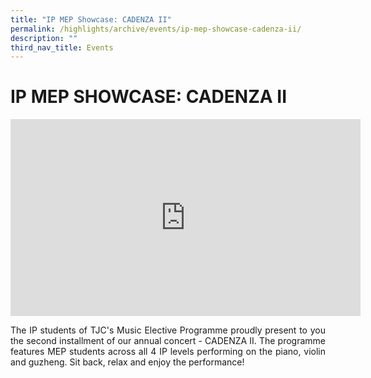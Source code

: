 ```yaml
---
title: "IP MEP Showcase: CADENZA II"
permalink: /highlights/archive/events/ip-mep-showcase-cadenza-ii/
description: ""
third_nav_title: Events
---
```

# IP MEP SHOWCASE: CADENZA II

<center><iframe width="560" height="315" src="https://www.youtube.com/embed/oYKUOjC6siI" title="CADENZA II - TJC IP MEP Showcase 2021" frameborder="0" allow="accelerometer; autoplay; clipboard-write; encrypted-media; gyroscope; picture-in-picture" allowfullscreen></iframe></center>


<p style="text-align: justify;">The IP students of TJC's Music Elective Programme proudly present to you the second installment of our annual concert - CADENZA II. The programme features MEP students across all 4 IP levels performing on the piano, violin and guzheng. Sit back, relax and enjoy the performance!</p>